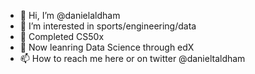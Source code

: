 - 👋 Hi, I’m @danielaldham
- 👀 I’m interested in sports/engineering/data
- 🌱 Completed CS50x
-  :hibiscus: Now leanring Data Science through edX
- 📫 How to reach me here or on twitter @danieltaldham

<!---
danielaldham/danielaldham is a ✨ special ✨ repository because its `README.md` (this file) appears on your GitHub profile.
You can click the Preview link to take a look at your changes.
--->
